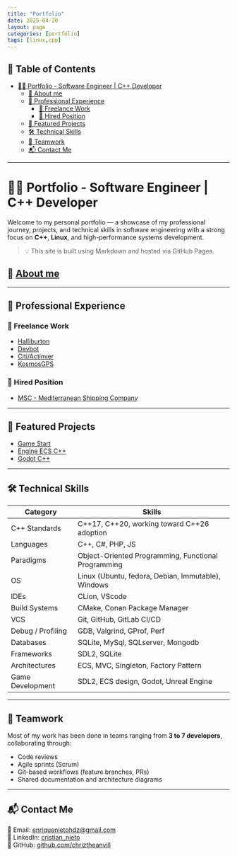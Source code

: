 ```yaml
---
title: "Portfolio"
date: 2025-04-20
layout: page
categories: [portfolio]
tags: [linux,cpp]
---
```


## 🧾 Table of Contents

- [👨‍💻 Portfolio - Software Engineer | C++ Developer](#-portfolio---software-engineer--c-developer)
  - [💼 About me](#-about-me)
  - [💼 Professional Experience](#-professional-experience)
    - [🔹 Freelance Work](#-freelance-work)
    - [🔹 Hired Position](#-hired-position)
  - [🚀 Featured Projects](#-featured-projects)
  - [🛠️ Technical Skills](#️-technical-skills)
  - [👥 Teamwork](#-teamwork)
  - [📬 Contact Me](#-contact-me)

---

# 👨‍💻 Portfolio - Software Engineer | C++ Developer

Welcome to my personal portfolio — a showcase of my professional journey, projects, and technical skills in software engineering with a strong focus on **C++**, **Linux**, and high-performance systems development.

> 💡 This site is built using Markdown and hosted via GitHub Pages.

## 💼 [About me](/cristiannieto.github.io/posts/about_me)

---

## 💼 Professional Experience

### 🔹 Freelance Work

- [Halliburton](/cristiannieto.github.io/posts/halliburton)
- [Devbot](/cristiannieto.github.io/posts//devbot)
- [Citi/Actinver](/cristiannieto.github.io/posts/actinver)
- [KosmosGPS](/cristiannieto.github.io/posts/kosmos_gps)

### 🔹 Hired Position

- [MSC - Mediterranean Shipping Company](/cristiannieto.github.io/posts/msc)

---

## 🚀 Featured Projects

- [Game Start](https://chriztheanvill.github.io/cris_gamedev_journey.github.io/posts/game_start/)
- [Engine ECS C++](https://chriztheanvill.github.io/cris_gamedev_journey.github.io/posts/engine_ecs/)
- [Godot C++](https://chriztheanvill.github.io/cris_gamedev_journey.github.io/posts/godot_game_cpp/)

---

## 🛠️ Technical Skills

| Category          | Skills                                              |
| ----------------- | --------------------------------------------------- |
| C++ Standards     | C++17, C++20, working toward C++26 adoption         |
| Languages         | C++, C#, PHP, JS                                    |
| Paradigms         | Object-Oriented Programming, Functional Programming |
| OS                | Linux (Ubuntu, fedora, Debian, Immutable), Windows  |
| IDEs              | CLion, VScode                                       |
| Build Systems     | CMake, Conan Package Manager                        |
| VCS               | Git, GitHub, GitLab CI/CD                           |
| Debug / Profiling | GDB, Valgrind, GProf, Perf                          |
| Databases         | SQLite, MySql, SQLserver, Mongodb                   |
| Frameworks        | SDL2, SQLite                                        |
| Architectures     | ECS, MVC, Singleton, Factory Pattern                |
| Game Development  | SDL2, ECS design, Godot, Unreal Engine              |

---

## 👥 Teamwork

Most of my work has been done in teams ranging from **3 to 7 developers**, collaborating through:

- Code reviews
- Agile sprints (Scrum)
- Git-based workflows (feature branches, PRs)
- Shared documentation and architecture diagrams

---


## 📬 Contact Me

📩 Email: enriquenietohdz@gmail.com  
🔗 LinkedIn: [cristian_nieto](https://www.linkedin.com/in/cristian-nieto-363984307)   
📁 GitHub: [github.com/chriztheanvill](https://github.com/chriztheanvill/SDL2_Engine/tree/0.0.8-alt) 